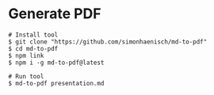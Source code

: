 # Generate PDF

    # Install tool
    $ git clone "https://github.com/simonhaenisch/md-to-pdf"
    $ cd md-to-pdf
    $ npm link
    $ npm i -g md-to-pdf@latest

    # Run tool
    $ md-to-pdf presentation.md
